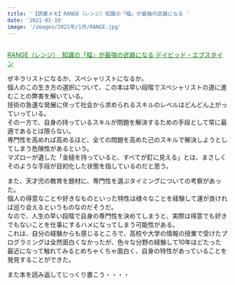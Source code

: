 ```yaml
---
title: '【読書メモ】RANGE（レンジ）知識の「幅」が最強の武器になる '
date: '2021-01-19'
image: '/images/2021年/1月/RANGE.jpg'
---
```


<br />

<a style=color:green href="https://www.amazon.co.jp/dp/B0868DR365/ref=cm_sw_r_tw_dp_DOJbGbE980BAT">
RANGE（レンジ）　知識の「幅」が最強の武器になる   デイビッド・エプスタイン </a>  


ぜネラリストになるか、スペシャリストになるか。<br />
個人のこの生き方の選択について、この本は早い段階でスペシャリストの道に進むことの弊害を解いている。<br />
技術の急速な発展に伴って社会から求められるスキルのレベルはどんどん上がっていっている。<br />
その一方で、自身の持っているスキルが問題を解決するための手段として常に最適であるとは限らない。<br />
専門性を高めれば高めるほど、全ての問題を高めた己のスキルで解決しようとしてしまう危険性があるという。<br />
マズローが遺した「金槌を持っていると、すべてが釘に見える」とは、まさしくそのような手段が目的化した状態を指しているのだと思う。<br />

また、天才児の教育を題材に、専門性を選ぶタイミングについての考察があった。<br />
個人の得意なことや好きなものといった特性は様々なことを経験して運が良ければ巡り会えるというものなのだそうだ。<br />
なので、人生の早い段階で自身の専門性を決めてしまうと、実際は得意でも好きでもないことを仕事にするハメになってしまう可能性がある。<br />
これは、自分の経験からも感じるところで、高校や大学の情報の授業で受けたプログラミングは全然面白くなかったが、色々な分野の経験して10年ほどたった<br />
最近になって触れてみるとめちゃくちゃ面白く、自身の特性があっていることを発見することができた。<br />


また本を読み返してじっくり書こう・・・・
